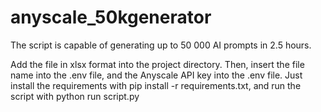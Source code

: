 # anyscale_50kgenerator
The script is capable of generating up to 50 000 AI prompts in 2.5 hours. 

Add the file in xlsx format into the project directory. Then, insert the file name into the .env file, and the Anyscale API key into the .env file.
Just install the requirements with pip install -r requirements.txt, and run the script with python run script.py
